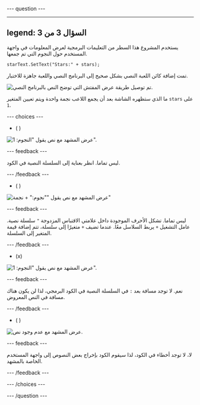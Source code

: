 
--- question ---

---
legend: السؤال 3 من 3
---

يستخدم المشروع هذا السطر من التعليمات البرمجية لعرض المعلومات في واجهة المستخدم حول النجوم التي تم جمعها.

```
starText.SetText("Stars:" + stars);
```

تمت إضافة كائن اللعبة النصي بشكل صحيح إلى البرنامج النصي واللعبة جاهزة للاختبار.

![تم توصيل طريقة عرض المفتش التي توضح النص بالبرنامج النصي.](images/star-text-added.png)

ما الذي ستظهره الشاشة بعد أن يجمع اللاعب نجمة واحدة ويتم تعيين المتغير `stars` على `1`.

--- choices ---

- ( )

![عرض المشهد مع نص يقول "النجوم: 1".](images/stars-1.png)

  --- feedback ---

  ليس تماما. انظر بعناية إلى السلسلة النصية في الكود.

  --- /feedback ---

- ( )

![عرض المشهد مع نص يقول ""نجوم:" + نجمة"](images/stars-full.png)

  --- feedback ---

  ليس تماما. تشكل الأحرف الموجودة داخل علامتي الاقتباس المزدوجة `"` سلسلة نصية. عامل التشغيل `+` يربط السلاسل معًا. عندما تضيف `+` متغيرًا إلى سلسلة، تتم إضافة قيمة المتغير إلى السلسلة.

  --- /feedback ---

- (x)

![عرض المشهد مع نص يقول "النجوم: 1".](images/no-space.png)

  --- feedback ---

  نعم. لا توجد مسافة بعد `:` في السلسلة النصية في الكود البرمجي، لذا لن يكون هناك مسافة في النص المعروض.

  --- /feedback ---

- ( )

![عرض المشهد مع عدم وجود نص.](images/no-text.png)

  --- feedback ---

  لا، لا توجد أخطاء في الكود، لذا سيقوم الكود بإخراج بعض النصوص إلى واجهة المستخدم الخاصة بالمشهد.

  --- /feedback ---

--- /choices ---

--- /question ---
